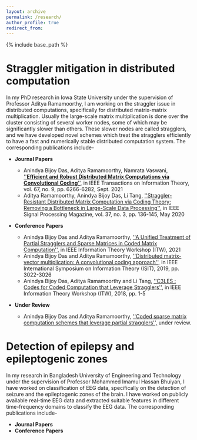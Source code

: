 ```yaml
---
layout: archive
permalink: /research/
author_profile: true
redirect_from:
---
```


{% include base_path %}

Straggler mitigation in distributed computation
======
In my PhD research in Iowa State University under the supervision of Professor Aditya Ramamoorthy, I am working on the straggler issue in distributed computations, specifically for distributed matrix-matrix multiplication. Usually the large-scale matrix multiplication is done over the cluster consisting of several worker nodes, some of which may be significantly slower than others. These slower nodes are called stragglers, and we have developed novel schemes which treat the stragglers efficiently to have a fast and numerically stable distributed computation system. The corresponding publications include-

* **Journal Papers**
   * Anindya Bijoy Das, Aditya Ramamoorthy, Namrata Vaswani, [''**Efficient and Robust Distributed Matrix Computations via Convolutional Coding**'',](https://ieeexplore.ieee.org/abstract/document/9478901) in IEEE Transactions on Information Theory, vol. 67, no. 9, pp. 6266-6282, Sept. 2021
   * Aditya Ramamoorthy, Anindya Bijoy Das, Li Tang, [''Straggler-Resistant Distributed Matrix Computation via Coding Theory: Removing a Bottleneck in Large-Scale Data Processing'',](https://ieeexplore.ieee.org/abstract/document/9084368) in IEEE Signal Processing Magazine, vol. 37, no. 3, pp. 136-145, May 2020 

* **Conference Papers**
   * Anindya Bijoy Das and Aditya Ramamoorthy, [''A Unified Treatment of Partial Stragglers and Sparse Matrices in Coded Matrix Computation'',](https://arxiv.org/abs/2109.12070) in IEEE Information Theory Workshop (ITW), 2021
   * Anindya Bijoy Das and Aditya Ramamoorthy, [''Distributed matrix-vector multiplication: A convolutional coding approach'',](https://ieeexplore.ieee.org/abstract/document/8849395) in IEEE International Symposium on Information Theory (ISIT),  2019, pp. 3022-3026
   * Anindya Bijoy Das, Aditya Ramamoorthy and Li Tang, [''C3LES : Codes for Coded Computation that Leverage Stragglers'',](https://ieeexplore.ieee.org/abstract/document/8613321) in IEEE Information Theory Workshop (ITW), 2018, pp. 1-5

* **Under Review**
   * Anindya Bijoy Das and Aditya Ramamoorthy, [''Coded sparse matrix computation schemes that leverage partial stragglers'',](https://arxiv.org/abs/2012.06065) under review.


Detection of epilepsy and epileptogenic zones 
======
In my research in Bangladesh University of Engineering and Technology under the supervision of Professor Mohammed Imamul Hassan Bhuiyan, I have worked on classification of EEG data, specifically on the detection of seizure and the epileptogenic zones of the brain. I have worked on publicly available real-time EEG data and extracted suitable features in different time-frequency domains to classify the EEG data. The corresponding publications include-

* **Journal Papers**
* **Conference Papers**



